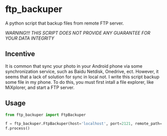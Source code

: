 # ftp_backuper

A python script that backup files from remote FTP server.

*WARNING!!! THIS SCRIPT DOES NOT PROVIDE ANY GUARANTEE FOR YOUR DATA INTEGRITY*

## Incentive

It is common that sync your photo in your Android phone via some synchronization service, such as Baidu Netdisk,  Onedrive, ect. However, it seems that a lack of solution for sync in local not. I write this script backup some file in my phone. To do this, you must first intall a file explorer, like MiXplorer, and start a FTP server.

## Usage

```python
from ftp_backuper import FtpBackuper

f = ftp_backuper.FtpBackuper(host='localhost', port=2121, remote_path='DCIM/Camera/')
f.process()
```